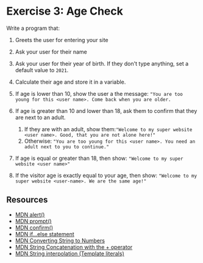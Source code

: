 # Exercise 3: Age Check

Write a program that:

1. Greets the user for entering your site

2. Ask your user for their name

3. Ask your user for their year of birth. If they don't type anything, set a default value to `2021`.

4. Calculate their age and store it in a variable.

5. If age is lower than 10, show the user a the message: `"You are too young for this <user name>. Come back when you are older.`

6. If age is greater than 10 and lower than 18, ask them to confirm that they are next to an adult.

   1. If they are with an adult, show them:`"Welcome to my super website <user name>. Good, that you are not alone here!"`
   1. Otherwise: `"You are too young for this <user name>. You need an adult next to you to continue."`

7. If age is equal or greater than 18, then show: `"Welcome to my super website <user name>"`

8. If the visitor age is exactly equal to your age, then show: `"Welcome to my super website <user-name>. We are the same age!"`

## Resources

- [MDN alert()](https://developer.mozilla.org/en-US/docs/Web/API/Window/alert)
- [MDN prompt()](https://developer.mozilla.org/en-US/docs/Web/API/Window/prompt)
- [MDN confirm()](https://developer.mozilla.org/en-US/docs/Web/API/Window/confirm)
- [MDN if...else statement](https://developer.mozilla.org/en-US/docs/Web/JavaScript/Reference/Statements/if...else)
- [MDN Converting String to Numbers](https://developer.mozilla.org/en-US/docs/Web/JavaScript/Reference/Global_Objects/Number#convert_numeric_strings_and_null_to_numbers)
- [MDN String Concatenation with the + operator](https://developer.mozilla.org/en-US/docs/Web/JavaScript/Reference/Operators/Addition#string_concatenation)
- [MDN String interpolation (Template literals)](https://developer.mozilla.org/en-US/docs/Web/JavaScript/Reference/Template_literals)
